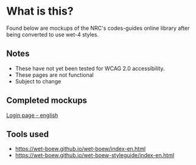 # What is this?
Found below are mockups of the NRC's codes-guides online library after being converted to use wet-4 styles.<br/>

## Notes
- These have not yet been tested for WCAG 2.0 accessibility.
- These pages are not functional
- Subject to change

## Completed mockups
[Login page - english](https://marcmeth.github.io/CGO_wet4_conversion/SUO_login_eng)

## Tools used
- https://wet-boew.github.io/wet-boew/index-en.html
- https://wet-boew.github.io/wet-boew-styleguide/index-en.html
